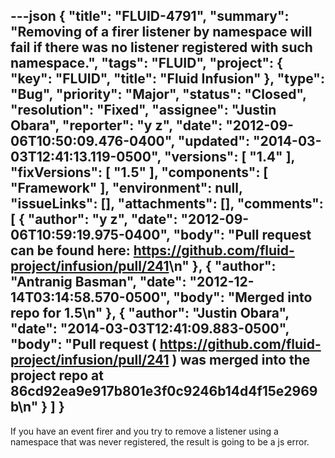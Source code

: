 ---json
{
  "title": "FLUID-4791",
  "summary": "Removing of a firer listener by namespace will fail if there was no listener registered with such namespace.",
  "tags": "FLUID",
  "project": {
    "key": "FLUID",
    "title": "Fluid Infusion"
  },
  "type": "Bug",
  "priority": "Major",
  "status": "Closed",
  "resolution": "Fixed",
  "assignee": "Justin Obara",
  "reporter": "y z",
  "date": "2012-09-06T10:50:09.476-0400",
  "updated": "2014-03-03T12:41:13.119-0500",
  "versions": [
    "1.4"
  ],
  "fixVersions": [
    "1.5"
  ],
  "components": [
    "Framework"
  ],
  "environment": null,
  "issueLinks": [],
  "attachments": [],
  "comments": [
    {
      "author": "y z",
      "date": "2012-09-06T10:59:19.975-0400",
      "body": "Pull request can be found here: <https://github.com/fluid-project/infusion/pull/241>\n"
    },
    {
      "author": "Antranig Basman",
      "date": "2012-12-14T03:14:58.570-0500",
      "body": "Merged into repo for 1.5\n"
    },
    {
      "author": "Justin Obara",
      "date": "2014-03-03T12:41:09.883-0500",
      "body": "Pull request ( <https://github.com/fluid-project/infusion/pull/241> ) was merged into the project repo at 86cd92ea9e917b801e3f0c9246b14d4f15e2969b\n"
    }
  ]
}
---
If you have an event firer and you try to remove a listener using a namespace that was never registered, the result is going to be a js error.

        